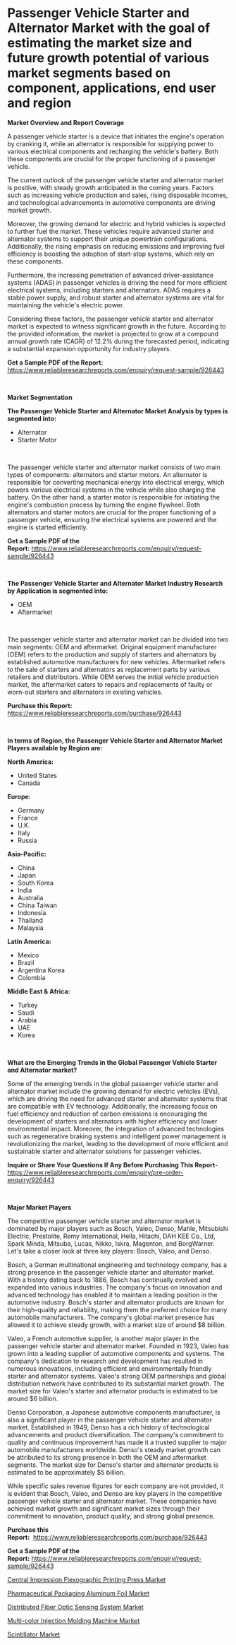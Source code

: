 <p><h1>Passenger Vehicle Starter and Alternator Market with the goal of estimating the market size and future growth potential of various market segments based on component, applications, end user and region</h1></p><p><strong>Market Overview and Report Coverage</strong></p>
<p><p>A passenger vehicle starter is a device that initiates the engine's operation by cranking it, while an alternator is responsible for supplying power to various electrical components and recharging the vehicle's battery. Both these components are crucial for the proper functioning of a passenger vehicle.</p><p>The current outlook of the passenger vehicle starter and alternator market is positive, with steady growth anticipated in the coming years. Factors such as increasing vehicle production and sales, rising disposable incomes, and technological advancements in automotive components are driving market growth.</p><p>Moreover, the growing demand for electric and hybrid vehicles is expected to further fuel the market. These vehicles require advanced starter and alternator systems to support their unique powertrain configurations. Additionally, the rising emphasis on reducing emissions and improving fuel efficiency is boosting the adoption of start-stop systems, which rely on these components.</p><p>Furthermore, the increasing penetration of advanced driver-assistance systems (ADAS) in passenger vehicles is driving the need for more efficient electrical systems, including starters and alternators. ADAS requires a stable power supply, and robust starter and alternator systems are vital for maintaining the vehicle's electric power.</p><p>Considering these factors, the passenger vehicle starter and alternator market is expected to witness significant growth in the future. According to the provided information, the market is projected to grow at a compound annual growth rate (CAGR) of 12.2% during the forecasted period, indicating a substantial expansion opportunity for industry players.</p></p>
<p><strong>Get a Sample PDF of the Report:</strong> <a href="https://www.reliableresearchreports.com/enquiry/request-sample/926443">https://www.reliableresearchreports.com/enquiry/request-sample/926443</a></p>
<p>&nbsp;</p>
<p><strong>Market Segmentation</strong></p>
<p><strong>The Passenger Vehicle Starter and Alternator Market Analysis by types is segmented into:</strong></p>
<p><ul><li>Alternator</li><li>Starter Motor</li></ul></p>
<p>&nbsp;</p>
<p><p>The passenger vehicle starter and alternator market consists of two main types of components: alternators and starter motors. An alternator is responsible for converting mechanical energy into electrical energy, which powers various electrical systems in the vehicle while also charging the battery. On the other hand, a starter motor is responsible for initiating the engine's combustion process by turning the engine flywheel. Both alternators and starter motors are crucial for the proper functioning of a passenger vehicle, ensuring the electrical systems are powered and the engine is started efficiently.</p></p>
<p><strong>Get a Sample PDF of the Report:</strong>&nbsp;<a href="https://www.reliableresearchreports.com/enquiry/request-sample/926443">https://www.reliableresearchreports.com/enquiry/request-sample/926443</a></p>
<p>&nbsp;</p>
<p><strong>The Passenger Vehicle Starter and Alternator Market Industry Research by Application is segmented into:</strong></p>
<p><ul><li>OEM</li><li>Aftermarket</li></ul></p>
<p>&nbsp;</p>
<p><p>The passenger vehicle starter and alternator market can be divided into two main segments: OEM and aftermarket. Original equipment manufacturer (OEM) refers to the production and supply of starters and alternators by established automotive manufacturers for new vehicles. Aftermarket refers to the sale of starters and alternators as replacement parts by various retailers and distributors. While OEM serves the initial vehicle production market, the aftermarket caters to repairs and replacements of faulty or worn-out starters and alternators in existing vehicles.</p></p>
<p><strong>Purchase this Report:</strong>&nbsp; <a href="https://www.reliableresearchreports.com/purchase/926443">https://www.reliableresearchreports.com/purchase/926443</a></p>
<p>&nbsp;</p>
<p><strong>In terms of Region, the Passenger Vehicle Starter and Alternator Market Players available by Region are:</strong></p>
<p>
    <p> <strong> North America: </strong>
        <ul>
            <li>United States</li>
            <li>Canada</li>
        </ul>
        </p> 
    <p> <strong> Europe: </strong>
        <ul>
            <li>Germany</li>
            <li>France</li>
            <li>U.K.</li>
            <li>Italy</li>
            <li>Russia</li>
        </ul>
        </p> 
    <p> <strong> Asia-Pacific: </strong>
        <ul>
            <li>China</li>
            <li>Japan</li>
            <li>South Korea</li>
            <li>India</li>
            <li>Australia</li>
            <li>China Taiwan</li>
            <li>Indonesia</li>
            <li>Thailand</li>
            <li>Malaysia</li>
        </ul>
        </p> 
    <p> <strong> Latin America: </strong>
        <ul>
            <li>Mexico</li>
            <li>Brazil</li>
            <li>Argentina Korea</li>
            <li>Colombia</li>
        </ul>
        </p> 
    <p> <strong> Middle East & Africa: </strong>
        <ul>
            <li>Turkey</li>
            <li>Saudi</li>
            <li>Arabia</li>
            <li>UAE</li>
            <li>Korea</li>
        </ul>
    </p>
    </p>
<p>&nbsp;</p>
<p><strong>What are the Emerging Trends in the Global Passenger Vehicle Starter and Alternator market?</strong></p>
<p><p>Some of the emerging trends in the global passenger vehicle starter and alternator market include the growing demand for electric vehicles (EVs), which are driving the need for advanced starter and alternator systems that are compatible with EV technology. Additionally, the increasing focus on fuel efficiency and reduction of carbon emissions is encouraging the development of starters and alternators with higher efficiency and lower environmental impact. Moreover, the integration of advanced technologies such as regenerative braking systems and intelligent power management is revolutionizing the market, leading to the development of more efficient and sustainable starter and alternator solutions for passenger vehicles.</p></p>
<p><strong>Inquire or Share Your Questions If Any Before Purchasing This Report</strong>- <a href="https://www.reliableresearchreports.com/enquiry/pre-order-enquiry/926443">https://www.reliableresearchreports.com/enquiry/pre-order-enquiry/926443</a></p>
<p>&nbsp;</p>
<p><strong>Major Market Players</strong></p>
<p><p>The competitive passenger vehicle starter and alternator market is dominated by major players such as Bosch, Valeo, Denso, Mahle, Mitsubishi Electric, Prestolite, Remy International, Hella, Hitachi, DAH KEE Co., Ltd, Spark Minda, Mitsuba, Lucas, Nikko, Iskra, Magenton, and BorgWarner. Let's take a closer look at three key players: Bosch, Valeo, and Denso.</p><p>Bosch, a German multinational engineering and technology company, has a strong presence in the passenger vehicle starter and alternator market. With a history dating back to 1886, Bosch has continually evolved and expanded into various industries. The company's focus on innovation and advanced technology has enabled it to maintain a leading position in the automotive industry. Bosch's starter and alternator products are known for their high-quality and reliability, making them the preferred choice for many automobile manufacturers. The company's global market presence has allowed it to achieve steady growth, with a market size of around $8 billion.</p><p>Valeo, a French automotive supplier, is another major player in the passenger vehicle starter and alternator market. Founded in 1923, Valeo has grown into a leading supplier of automotive components and systems. The company's dedication to research and development has resulted in numerous innovations, including efficient and environmentally friendly starter and alternator systems. Valeo's strong OEM partnerships and global distribution network have contributed to its substantial market growth. The market size for Valeo's starter and alternator products is estimated to be around $6 billion.</p><p>Denso Corporation, a Japanese automotive components manufacturer, is also a significant player in the passenger vehicle starter and alternator market. Established in 1949, Denso has a rich history of technological advancements and product diversification. The company's commitment to quality and continuous improvement has made it a trusted supplier to major automobile manufacturers worldwide. Denso's steady market growth can be attributed to its strong presence in both the OEM and aftermarket segments. The market size for Denso's starter and alternator products is estimated to be approximately $5 billion.</p><p>While specific sales revenue figures for each company are not provided, it is evident that Bosch, Valeo, and Denso are key players in the competitive passenger vehicle starter and alternator market. These companies have achieved market growth and significant market sizes through their commitment to innovation, product quality, and strong global presence.</p></p>
<p><strong>Purchase this Report:</strong>&nbsp;&nbsp;<a href="https://www.reliableresearchreports.com/purchase/926443">https://www.reliableresearchreports.com/purchase/926443</a></p>
<p></p>
<p><strong>Get a Sample PDF of the Report:</strong>&nbsp;<a href="https://www.reliableresearchreports.com/enquiry/request-sample/926443">https://www.reliableresearchreports.com/enquiry/request-sample/926443</a></p>
<p><p><a href="https://www.linkedin.com/pulse/central-impression-flexographic-printing-press-market-size-b8a9f/">Central Impression Flexographic Printing Press Market</a></p><p><a href="https://medium.com/@cierrahayes645/pharmaceutical-packaging-aluminum-foil-market-size-growth-forecast-2023-2030-fde5af20fce3">Pharmaceutical Packaging Aluminum Foil Market</a></p><p><a href="https://www.linkedin.com/pulse/distributed-fiber-optic-sensing-system-market-share-snngf/">Distributed Fiber Optic Sensing System Market</a></p><p><a href="https://www.linkedin.com/pulse/multi-color-injection-molding-machine-market-spsrf/">Multi-color Injection Molding Machine Market</a></p><p><a href="https://medium.com/@joanacasper19/scintillator-market-size-growth-forecast-2023-2030-e725ed44e6ed">Scintillator Market</a></p></p>